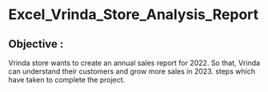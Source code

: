 # Excel_Vrinda_Store_Analysis_Report
## Objective : 
Vrinda store wants to create an annual sales report for 2022. So that, Vrinda can understand their customers and grow more sales in 2023.
steps which have taken to complete the project.

